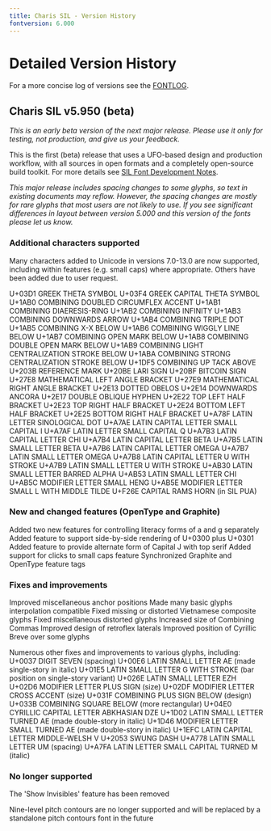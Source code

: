 ```yaml
---
title: Charis SIL - Version History
fontversion: 6.000
---
```


# Detailed Version History

For a more concise log of versions see the [FONTLOG](FONTLOG.txt).

## Charis SIL v5.950 (beta)

_This is an early beta version of the next major release. Please use it only for testing, not production, and give us your feedback._

This is the first (beta) release that uses a UFO-based design and production workflow, with all sources in open formats and a completely open-source build toolkit. For more details see [SIL Font Development Notes](https://silnrsi.github.io/silfontdev/en-US/Introduction.html).

_This major release includes spacing changes to some glyphs, so text in existing documents may reflow. However, the spacing changes are mostly for rare glyphs that most users are not likely to use. If you see significant differences in layout between version 5.000 and this version of the fonts please let us know._

### Additional characters supported

Many characters added to Unicode in versions 7.0-13.0 are now supported, including within features (e.g. small caps) where appropriate. Others have been added due to user request.

U+03D1 GREEK THETA SYMBOL
U+03F4 GREEK CAPITAL THETA SYMBOL
U+1AB0 COMBINING DOUBLED CIRCUMFLEX ACCENT
U+1AB1 COMBINING DIAERESIS-RING
U+1AB2 COMBINING INFINITY
U+1AB3 COMBINING DOWNWARDS ARROW
U+1AB4 COMBINING TRIPLE DOT
U+1AB5 COMBINING X-X BELOW
U+1AB6 COMBINING WIGGLY LINE BELOW
U+1AB7 COMBINING OPEN MARK BELOW
U+1AB8 COMBINING DOUBLE OPEN MARK BELOW
U+1AB9 COMBINING LIGHT CENTRALIZATION STROKE BELOW
U+1ABA COMBINING STRONG CENTRALIZATION STROKE BELOW
U+1DF5 COMBINING UP TACK ABOVE
U+203B REFERENCE MARK
U+20BE LARI SIGN
U+20BF BITCOIN SIGN
U+27E8 MATHEMATICAL LEFT ANGLE BRACKET
U+27E9 MATHEMATICAL RIGHT ANGLE BRACKET
U+2E13 DOTTED OBELOS
U+2E14 DOWNWARDS ANCORA
U+2E17 DOUBLE OBLIQUE HYPHEN
U+2E22 TOP LEFT HALF BRACKET
U+2E23 TOP RIGHT HALF BRACKET
U+2E24 BOTTOM LEFT HALF BRACKET
U+2E25 BOTTOM RIGHT HALF BRACKET
U+A78F LATIN LETTER SINOLOGICAL DOT
U+A7AE LATIN CAPITAL LETTER SMALL CAPITAL I
U+A7AF LATIN LETTER SMALL CAPITAL Q
U+A7B3 LATIN CAPITAL LETTER CHI
U+A7B4 LATIN CAPITAL LETTER BETA
U+A7B5 LATIN SMALL LETTER BETA
U+A7B6 LATIN CAPITAL LETTER OMEGA
U+A7B7 LATIN SMALL LETTER OMEGA
U+A7B8 LATIN CAPITAL LETTER U WITH STROKE
U+A7B9 LATIN SMALL LETTER U WITH STROKE
U+AB30 LATIN SMALL LETTER BARRED ALPHA
U+AB53 LATIN SMALL LETTER CHI
U+AB5C MODIFIER LETTER SMALL HENG
U+AB5E MODIFIER LETTER SMALL L WITH MIDDLE TILDE
U+F26E CAPITAL RAMS HORN (in SIL PUA)

### New and changed features (OpenType and Graphite)

Added two new features for controlling literacy forms of a and g separately
Added feature to support side-by-side rendering of U+0300 plus U+0301
Added feature to provide alternate form of Capital J with top serif
Added support for clicks to small caps feature
Synchronized Graphite and OpenType feature tags

### Fixes and improvements

Improved miscellaneous anchor positions
Made many basic glyphs interpolation compatible
Fixed missing or distorted Vietnamese composite glyphs
Fixed miscellaneous distorted glyphs
Increased size of Combining Commas
Improved design of retroflex laterals
Improved position of Cyrillic Breve over some glyphs

Numerous other fixes and improvements to various glyphs, including:
U+0037 DIGIT SEVEN (spacing)
U+00E6 LATIN SMALL LETTER AE (made single-story in italic)
U+01E5 LATIN SMALL LETTER G WITH STROKE (bar position on single-story variant)
U+026E LATIN SMALL LETTER EZH
U+02D6 MODIFIER LETTER PLUS SIGN (size)
U+02DF MODIFIER LETTER CROSS ACCENT (size)
U+031F COMBINING PLUS SIGN BELOW (design)
U+033B COMBINING SQUARE BELOW (more rectangular)
U+04E0 CYRILLIC CAPITAL LETTER ABKHASIAN DZE
U+1D02 LATIN SMALL LETTER TURNED AE (made double-story in italic)
U+1D46 MODIFIER LETTER SMALL TURNED AE (made double-story in italic)
U+1EFC LATIN CAPITAL LETTER MIDDLE-WELSH V
U+2053 SWUNG DASH
U+A778 LATIN SMALL LETTER UM (spacing)
U+A7FA LATIN LETTER SMALL CAPITAL TURNED M (italic)

### No longer supported

The 'Show Invisibles' feature has been removed

Nine-level pitch contours are no longer supported and will be replaced by a standalone pitch contours font in the future


